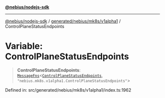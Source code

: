 [**@nebius/nodejs-sdk**](../../../../../README.md)

***

[@nebius/nodejs-sdk](../../../../../README.md) / [generated/nebius/mk8s/v1alpha1](../README.md) / ControlPlaneStatusEndpoints

# Variable: ControlPlaneStatusEndpoints

> **ControlPlaneStatusEndpoints**: [`MessageFns`](../../../../../runtime/protos/core/interfaces/MessageFns.md)\<[`ControlPlaneStatusEndpoints`](../interfaces/ControlPlaneStatusEndpoints.md), `"nebius.mk8s.v1alpha1.ControlPlaneStatusEndpoints"`\>

Defined in: src/generated/nebius/mk8s/v1alpha1/index.ts:1962
